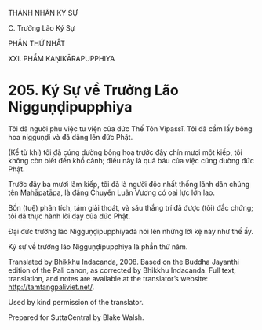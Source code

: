 THÁNH NHÂN KÝ SỰ

C. Trưởng Lão Ký Sự

PHẦN THỨ NHẤT

XXI. PHẨM KAṆIKĀRAPUPPHIYA

# 205\. Ký Sự về Trưởng Lão Nigguṇḍipupphiya

Tôi đã người phụ việc tu viện của đức Thế Tôn Vipassī. Tôi đã cầm lấy bông hoa nigguṇḍi và đã dâng lên đức Phật.

(Kể từ khi) tôi đã cúng dường bông hoa trước đây chín mươi một kiếp, tôi không còn biết đến khổ cảnh; điều này là quả báu của việc cúng dường đức Phật.

Trước đây ba mươi lăm kiếp, tôi đã là người độc nhất thống lãnh dân chúng tên Mahāpatāpa, là đấng Chuyển Luân Vương có oai lực lớn lao.

Bốn (tuệ) phân tích, tám giải thoát, và sáu thắng trí đã được (tôi) đắc chứng; tôi đã thực hành lời dạy của đức Phật.

Đại đức trưởng lão Nigguṇḍipupphiyađã nói lên những lời kệ này như thế ấy.

Ký sự về trưởng lão Nigguṇḍipupphiya là phần thứ năm.

Translated by Bhikkhu Indacanda, 2008. Based on the Buddha Jayanthi edition of the Pali canon, as corrected by Bhikkhu Indacanda. Full text, translation, and notes are available at the translator’s website: http://tamtangpaliviet.net/.

Used by kind permission of the translator.

Prepared for SuttaCentral by Blake Walsh.